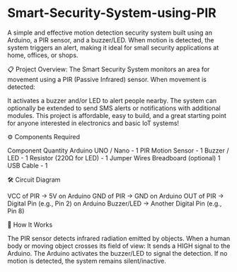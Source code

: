 # Smart-Security-System-using-PIR
A simple and effective motion detection security system built using an Arduino, a PIR sensor, and a buzzer/LED.
When motion is detected, the system triggers an alert, making it ideal for small security applications at home, offices, or shops.

📋 Project Overview:
The Smart Security System monitors an area for movement using a PIR (Passive Infrared) sensor.
When movement is detected:

It activates a buzzer and/or LED to alert people nearby.
The system can optionally be extended to send SMS alerts or notifications with additional modules.
This project is affordable, easy to build, and a great starting point for anyone interested in electronics and basic IoT systems!

⚙️ Components Required

Component	Quantity
Arduino UNO / Nano -	1
PIR Motion Sensor	- 1
Buzzer / LED	- 1
Resistor (220Ω for LED) -	1
Jumper Wires
Breadboard (optional)	1
USB Cable -	1

🛠️ Circuit Diagram

VCC of PIR → 5V on Arduino
GND of PIR → GND on Arduino
OUT of PIR → Digital Pin (e.g., Pin 2) on Arduino
Buzzer/LED → Another Digital Pin (e.g., Pin 8)

🚀 How It Works

The PIR sensor detects infrared radiation emitted by objects.
When a human body or moving object crosses its field of view:
It sends a HIGH signal to the Arduino.
The Arduino activates the buzzer/LED to signal the detection.
If no motion is detected, the system remains silent/inactive.

